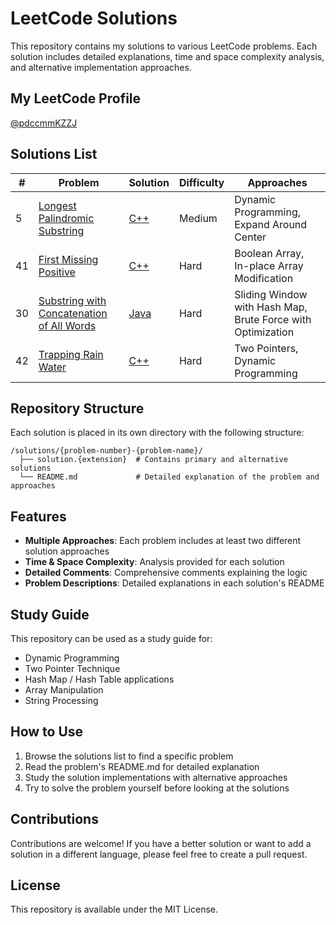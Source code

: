 # LeetCode Solutions

This repository contains my solutions to various LeetCode problems. Each solution includes detailed explanations, time and space complexity analysis, and alternative implementation approaches.

## My LeetCode Profile
[@pdccmmKZZJ](https://leetcode.com/u/pdccmmKZZJ/)

## Solutions List
| # | Problem | Solution | Difficulty | Approaches |
|---|---------|----------|------------|------------|
| 5 | [Longest Palindromic Substring](https://leetcode.com/problems/longest-palindromic-substring/) | [C++](./solutions/0005-longest-palindromic-substring/solution.cpp) | Medium | Dynamic Programming, Expand Around Center |
| 41 | [First Missing Positive](https://leetcode.com/problems/first-missing-positive/) | [C++](./solutions/0041-first-missing-positive/solution.cpp) | Hard | Boolean Array, In-place Array Modification |
| 30 | [Substring with Concatenation of All Words](https://leetcode.com/problems/substring-with-concatenation-of-all-words/) | [Java](./solutions/0030-substring-with-concatenation-of-all-words/solution.java) | Hard | Sliding Window with Hash Map, Brute Force with Optimization |
| 42 | [Trapping Rain Water](https://leetcode.com/problems/trapping-rain-water/) | [C++](./solutions/0042-trapping-rain-water/solution.cpp) | Hard | Two Pointers, Dynamic Programming |

## Repository Structure
Each solution is placed in its own directory with the following structure:
```
/solutions/{problem-number}-{problem-name}/
  ├── solution.{extension}  # Contains primary and alternative solutions
  └── README.md             # Detailed explanation of the problem and approaches
```

## Features
- **Multiple Approaches**: Each problem includes at least two different solution approaches
- **Time & Space Complexity**: Analysis provided for each solution
- **Detailed Comments**: Comprehensive comments explaining the logic
- **Problem Descriptions**: Detailed explanations in each solution's README

## Study Guide
This repository can be used as a study guide for:
- Dynamic Programming
- Two Pointer Technique
- Hash Map / Hash Table applications
- Array Manipulation
- String Processing

## How to Use
1. Browse the solutions list to find a specific problem
2. Read the problem's README.md for detailed explanation
3. Study the solution implementations with alternative approaches
4. Try to solve the problem yourself before looking at the solutions

## Contributions
Contributions are welcome! If you have a better solution or want to add a solution in a different language, please feel free to create a pull request.

## License
This repository is available under the MIT License.
